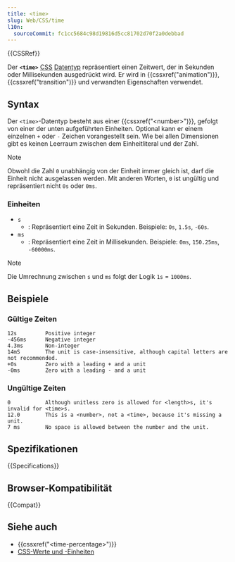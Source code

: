 ```yaml
---
title: <time>
slug: Web/CSS/time
l10n:
  sourceCommit: fc1cc5684c98d19816d5cc81702d70f2a0debbad
---
```


{{CSSRef}}

Der **`<time>`** [CSS](/de/docs/Web/CSS) [Datentyp](/de/docs/Web/CSS/CSS_Types) repräsentiert einen Zeitwert, der in Sekunden oder Millisekunden ausgedrückt wird. Er wird in {{cssxref("animation")}}, {{cssxref("transition")}} und verwandten Eigenschaften verwendet.

## Syntax

Der `<time>`-Datentyp besteht aus einer {{cssxref("&lt;number&gt;")}}, gefolgt von einer der unten aufgeführten Einheiten. Optional kann er einem einzelnen `+` oder `-` Zeichen vorangestellt sein. Wie bei allen Dimensionen gibt es keinen Leerraum zwischen dem Einheitliteral und der Zahl.

> [!NOTE]
> Obwohl die Zahl `0` unabhängig von der Einheit immer gleich ist, darf die Einheit nicht ausgelassen werden. Mit anderen Worten, `0` ist ungültig und repräsentiert nicht `0s` oder `0ms`.

### Einheiten

- `s`
  - : Repräsentiert eine Zeit in Sekunden. Beispiele: `0s`, `1.5s`, `-60s`.
- `ms`
  - : Repräsentiert eine Zeit in Millisekunden. Beispiele: `0ms`, `150.25ms`, `-60000ms`.

> [!NOTE]
> Die Umrechnung zwischen `s` und `ms` folgt der Logik `1s` = `1000ms`.

## Beispiele

### Gültige Zeiten

```plain example-good
12s         Positive integer
-456ms      Negative integer
4.3ms       Non-integer
14mS        The unit is case-insensitive, although capital letters are not recommended.
+0s         Zero with a leading + and a unit
-0ms        Zero with a leading - and a unit
```

### Ungültige Zeiten

```plain example-bad
0           Although unitless zero is allowed for <length>s, it's invalid for <time>s.
12.0        This is a <number>, not a <time>, because it's missing a unit.
7 ms        No space is allowed between the number and the unit.
```

## Spezifikationen

{{Specifications}}

## Browser-Kompatibilität

{{Compat}}

## Siehe auch

- {{cssxref("&lt;time-percentage&gt;")}}
- [CSS-Werte und -Einheiten](/de/docs/Web/CSS/CSS_Values_and_Units)
